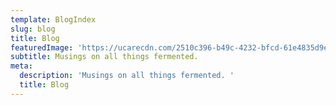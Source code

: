 ```yaml
---
template: BlogIndex
slug: blog
title: Blog
featuredImage: 'https://ucarecdn.com/2510c396-b49c-4232-bfcd-61e4835d9e64/'
subtitle: Musings on all things fermented.
meta:
  description: 'Musings on all things fermented. '
  title: Blog
---
```


